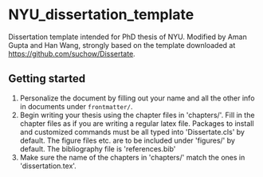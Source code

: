 # NYU_dissertation_template
Dissertation template intended for PhD thesis of NYU. Modified by Aman Gupta and Han Wang, strongly based on the template downloaded at https://github.com/suchow/Dissertate.

## Getting started
1. Personalize the document by filling out your name and all the other info in documents under `frontmatter/`.
2. Begin writing your thesis using the chapter files in 'chapters/'. Fill in the chapter files as if you are writing a regular latex file. Packages to install and customized commands must be all typed into 'Dissertate.cls' by default. The figure files etc. are to be included under 'figures/' by default. The bibliography file is 'references.bib'
3. Make sure the name of the chapters in 'chapters/' match the ones in 'dissertation.tex'.
